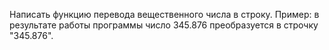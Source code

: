 Написать функцию перевода вещественного числа в строку. Пример: в результате работы программы число 345.876 преобразуется в строчку "345.876".


